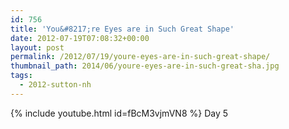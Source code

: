 ```yaml
---
id: 756
title: 'You&#8217;re Eyes are in Such Great Shape'
date: 2012-07-19T07:08:32+00:00
layout: post
permalink: /2012/07/19/youre-eyes-are-in-such-great-shape/
thumbnail_path: 2014/06/youre-eyes-are-in-such-great-sha.jpg
tags:
  - 2012-sutton-nh
---
```

{% include youtube.html id=fBcM3vjmVN8 %}
Day 5